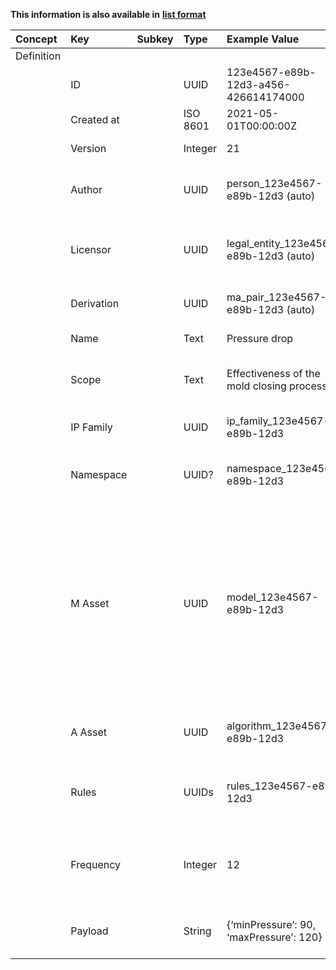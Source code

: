 
<style>
  .md-content__button {
    display: none;
  }
</style>

**This information is also available in** **[list format](/attributes/ma_pair/)**

| Concept    | Key        | Subkey   | Type     | Example Value                             | Comment                                                                                                                                                                                                                                                                          | Condition   |
|:-----------|:-----------|:---------|:---------|:------------------------------------------|:---------------------------------------------------------------------------------------------------------------------------------------------------------------------------------------------------------------------------------------------------------------------------------|:------------|
| Definition |            |          |          |                                           |                                                                                                                                                                                                                                                                                  |             |
|            | ID         |          | UUID     | 123e4567-e89b-12d3-a456-426614174000      | Unique identifier for the MA Pair                                                                                                                                                                                                                                                | auto        |
|            | Created at |          | ISO 8601 | 2021-05-01T00:00:00Z                      | Date of creation                                                                                                                                                                                                                                                                 | auto        |
|            | Version    |          | Integer  | 21                                        | Version number of the MA Pair                                                                                                                                                                                                                                                    |             |
|            | Author     |          | UUID     | person_123e4567-e89b-12d3 (auto)          | Identifier of the Author of the MA Pair (NB: Entity for author is referenced)                                                                                                                                                                                                    | auto        |
|            | Licensor   |          | UUID     | legal_entity_123e4567-e89b-12d3 (auto)    | Identifier of the Legal Entity licensing the MA Pair (NB: Entity for Licensor is referenced)                                                                                                                                                                                     | auto        |
|            | Derivation |          | UUID     | ma_pair_123e4567-e89b-12d3 (auto)         | In case of derivation, references to parent / child (optional)                                                                                                                                                                                                                   | auto        |
|            | Name       |          | Text     | Pressure drop                             | Short name to identify the MA Pair                                                                                                                                                                                                                                               |             |
|            | Scope      |          | Text     | Effectiveness of the mold closing process | Short description of the scope of the MA Pair (human readable)                                                                                                                                                                                                                   |             |
|            | IP Family  |          | UUID     | ip_family_123e4567-e89b-12d3              | Identifier of the IP Family the MA Pair is valid for                                                                                                                                                                                                                             |             |
|            | Namespace  |          | UUID?    | namespace_123e4567-e89b-12d3              | Context to interpret the associated information (optional?)                                                                                                                                                                                                                      |             |
|            | M Asset    |          | UUID     | model_123e4567-e89b-12d3                  | Identifier of the Model Asset associated to the MA Pair (NB: The corresponding model file is indicated in Model metadata (first tab) as Model_URI and the corresponding zip file needs to be served to the Algorithm to evaluate the Model by the Microservice (MODEL_FILENAME)) |             |
|            | A Asset    |          | UUID     | algorithm_123e4567-e89b-12d3              | Identifiers of the Algorithm Asset associated to the MA Pair                                                                                                                                                                                                                     |             |
|            | Rules      |          | UUIDs    | rules_123e4567-e89b-12d3                  | References to recommended Rules to be verified per Evaluation of the MA Pair                                                                                                                                                                                                     |             |
|            | Frequency  |          | Integer  | 12                                        | Recommended number of evaluations conducted per hour for the MA Pair (optional)                                                                                                                                                                                                  |             |
|            | Payload    |          | String   | {‘minPressure’: 90, ‘maxPressure’: 120}   | User-defined key-value pairs: JSON string with additional information (optional)                                                                                                                                                                                                 |             |